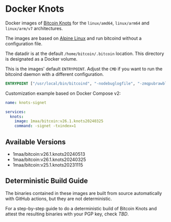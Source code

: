# Docker Knots

Docker images of [Bitcoin Knots](https://bitcoinknots.org/) for the `linux/amd64`, `linux/arm64` and `linux/arm/v7` architectures.

The images are based on [Alpine Linux](https://alpinelinux.org/) and run bitcoind without a configuration file.

The datadir is at the default `/home/bitcoin/.bitcoin` location.
This directory is designated as a Docker volume.

This is the images' default `ENTRYPOINT`.
Adjust the `CMD` if you want to run the bitcoind daemon with a different configuration.

```dockerfile
ENTRYPOINT ["/usr/local/bin/bitcoind", "-nodebuglogfile", "-zmqpubrawblock=tcp://0.0.0.0:28332", "-zmqpubrawtx=tcp://0.0.0.0:28333"]
```

Customization example based on Docker Compose v2:

```yaml
name: knots-signet

services:
  knots:
    image: 1maa/bitcoin:v26.1.knots20240325
    command: -signet -txindex=1
```


## Available Versions

* 1maa/bitcoin:v26.1.knots20240513
* 1maa/bitcoin:v26.1.knots20240325
* 1maa/bitcoin:v25.1.knots20231115


## Deterministic Build Guide

The binaries contained in these images are built from source automatically with GitHub actions, but they are not deterministic.

For a step-by-step guide to do a deterministic build of Bitcoin Knots and attest the resulting binaries with your PGP key, check *TBD*.

